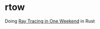 # rtow
Doing [Ray Tracing in One Weekend](https://raytracing.github.io/books/RayTracingInOneWeekend.html) in Rust
